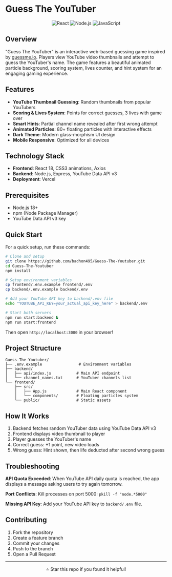 # Guess The YouTuber

<div align="center">

![React](https://img.shields.io/badge/React-18+-61DAFB?style=flat-square&logo=react)
![Node.js](https://img.shields.io/badge/Node.js-18+-339933?style=flat-square&logo=node.js)
![JavaScript](https://img.shields.io/badge/JavaScript-ES6+-F7DF1E?style=flat-square&logo=javascript)

</div>

## Overview
"Guess The YouTuber" is an interactive web-based guessing game inspired by [guessme.io](https://guessme.io/). Players view YouTube video thumbnails and attempt to guess the YouTuber's name. The game features a beautiful animated particle background, scoring system, lives counter, and hint system for an engaging gaming experience.

## Features

- **YouTube Thumbnail Guessing**: Random thumbnails from popular YouTubers
- **Scoring & Lives System**: Points for correct guesses, 3 lives with game over
- **Smart Hints**: Partial channel name revealed after first wrong attempt
- **Animated Particles**: 80+ floating particles with interactive effects
- **Dark Theme**: Modern glass-morphism UI design
- **Mobile Responsive**: Optimized for all devices

## Technology Stack

- **Frontend**: React 18, CSS3 animations, Axios
- **Backend**: Node.js, Express, YouTube Data API v3
- **Deployment**: Vercel

## Prerequisites
- Node.js 18+ 
- npm (Node Package Manager)
- YouTube Data API v3 key

## Quick Start

For a quick setup, run these commands:

```bash
# Clone and setup
git clone https://github.com/badhon495/Guess-The-Youtuber.git
cd Guess-The-Youtuber
npm install

# Setup environment variables
cp frontend/.env.example frontend/.env
cp backend/.env.example backend/.env

# Add your YouTube API key to backend/.env file
echo "YOUTUBE_API_KEY=your_actual_api_key_here" > backend/.env

# Start both servers
npm run start:backend &
npm run start:frontend
```

Then open `http://localhost:3000` in your browser!


## Project Structure

```
Guess-The-Youtuber/
├── .env.example                # Environment variables
├── backend/
│   ├── api/index.js           # Main API endpoint
│   └── channel_names.txt      # YouTuber channels list
└── frontend/
    ├── src/
    │   ├── App.js             # Main React component
    │   └── components/        # Floating particles system
    └── public/                # Static assets
```

## How It Works

1. Backend fetches random YouTuber data using YouTube Data API v3
2. Frontend displays video thumbnail to player
3. Player guesses the YouTuber's name
4. Correct guess: +1 point, new video loads
5. Wrong guess: Hint shown, then life deducted after second wrong guess

## Troubleshooting

**API Quota Exceeded**: When YouTube API daily quota is reached, the app displays a message asking users to try again tomorrow.

**Port Conflicts**: Kill processes on port 5000: `pkill -f "node.*5000"`

**Missing API Key**: Add your YouTube API key to `backend/.env` file.

## Contributing

1. Fork the repository
2. Create a feature branch
3. Commit your changes
4. Push to the branch  
5. Open a Pull Request

---

<div align="center">
  <p>⭐ Star this repo if you found it helpful!</p>
</div>
